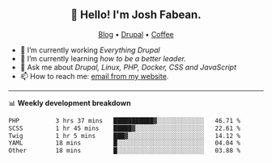 <h2 align="center">👋 Hello! I'm Josh Fabean.</h2>
<p align="center">
  <a href="https://joshfabean.com">Blog</a> •
  <a href="https://www.drupal.org/u/joshfabean">Drupal</a> •
  <a href="https://www.buymeacoffee.com/LSxne6Yr4">Coffee</a>
</p>

- 🔭 I’m currently working *Everything Drupal*
- 🌱 I’m currently learning *how to be a better leader.*
- 💬 Ask me about *Drupal, Linux, PHP, Docker, CSS and JavaScript*
- 📫 How to reach me: [email from my website](https://joshfabean.com).

-------

📊 **Weekly development breakdown**
<!--START_SECTION:waka-->

```txt
PHP          3 hrs 37 mins   ███████████▓░░░░░░░░░░░░░   46.71 %
SCSS         1 hr 45 mins    █████▓░░░░░░░░░░░░░░░░░░░   22.61 %
Twig         1 hr 5 mins     ███▓░░░░░░░░░░░░░░░░░░░░░   14.12 %
YAML         18 mins         █░░░░░░░░░░░░░░░░░░░░░░░░   04.04 %
Other        18 mins         █░░░░░░░░░░░░░░░░░░░░░░░░   03.88 %
```

<!--END_SECTION:waka-->

<!--
**fabean/fabean** is a ✨ _special_ ✨ repository because its `README.md` (this file) appears on your GitHub profile.

Here are some ideas to get you started:

- 🔭 I’m currently working on ...
- 🌱 I’m currently learning ...
- 👯 I’m looking to collaborate on ...
- 🤔 I’m looking for help with ...
- 💬 Ask me about ...
- 📫 How to reach me: ...
- 😄 Pronouns: ...
- ⚡ Fun fact: ...
-->
